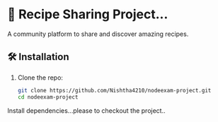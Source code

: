 # 🍲 Recipe Sharing Project...

A community platform to share and discover amazing recipes.

## 🛠️ Installation

1. Clone the repo:
   ```bash
   git clone https://github.com/Nishtha4210/nodeexam-project.git
   cd nodeexam-project
Install dependencies...please to checkout the project..


